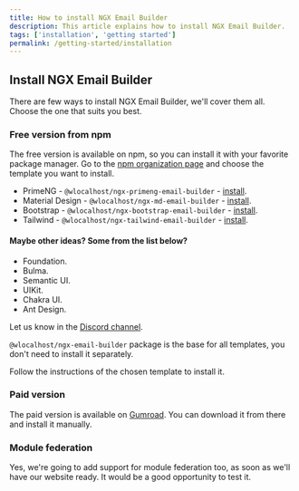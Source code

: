 ```yaml
---
title: How to install NGX Email Builder
description: This article explains how to install NGX Email Builder.
tags: ['installation', 'getting started']
permalink: /getting-started/installation
---
```


## Install NGX Email Builder

There are few ways to install NGX Email Builder, we'll cover them all. Choose the one that suits you best.

### Free version from npm

The free version is available on npm, so you can install it with your favorite package manager. Go to the [npm organization page](https://www.npmjs.com/org/wlocalhost) and choose the template you want to install.

* PrimeNG - `@wlocalhost/ngx-primeng-email-builder` - [install](https://www.npmjs.com/package/@wlocalhost/ngx-primeng-email-builder).
* Material Design - `@wlocalhost/ngx-md-email-builder` - [install](https://www.npmjs.com/package/@wlocalhost/ngx-md-email-builder).
* Bootstrap - `@wlocalhost/ngx-bootstrap-email-builder` - [install](https://www.npmjs.com/package/@wlocalhost/ngx-bootstrap-email-builder).
* Tailwind - `@wlocalhost/ngx-tailwind-email-builder` - [install](https://www.npmjs.com/package/@wlocalhost/ngx-tailwind-email-builder).

#### Maybe other ideas? Some from the list below?

* Foundation.
* Bulma.
* Semantic UI.
* UIKit.
* Chakra UI.
* Ant Design.

Let us know in the [Discord channel](https://discord.gg/uPjk6TX4).

`@wlocalhost/ngx-email-builder` package is the base for all templates, you don't need to install it separately.

Follow the instructions of the chosen template to install it.

### Paid version

The paid version is available on [Gumroad](https://wlocalhost.gumroad.com/l/ngb-14). You can download it from there and install it manually.


### Module federation

Yes, we're going to add support for module federation too, as soon as we'll have our website ready. 
It would be a good opportunity to test it.
